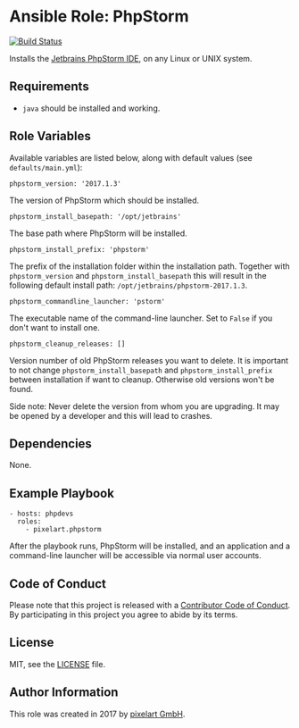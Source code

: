 # Ansible Role: PhpStorm

[![Build Status](https://travis-ci.org/pixelart/ansible-role-phpstorm.svg?branch=master)](https://travis-ci.org/pixelart/ansible-role-phpstorm)

Installs the [Jetbrains PhpStorm IDE](https://www.jetbrains.com/phpstorm/), on any Linux or UNIX system.

## Requirements

  - `java` should be installed and working.

## Role Variables

Available variables are listed below, along with default values (see `defaults/main.yml`):

    phpstorm_version: '2017.1.3'

The version of PhpStorm which should be installed.

    phpstorm_install_basepath: '/opt/jetbrains'

The base path where PhpStorm will be installed.

    phpstorm_install_prefix: 'phpstorm'
    
The prefix of the installation folder within the installation path. Together with `phpstorm_version` and `phpstorm_install_basepath` this will result in the following default install path: `/opt/jetbrains/phpstorm-2017.1.3`.

    phpstorm_commandline_launcher: 'pstorm'
    
The executable name of the command-line launcher. Set to `False` if you don't want to install one.

    phpstorm_cleanup_releases: []
    
Version number of old PhpStorm releases you want to delete. It is important to not change `phpstorm_install_basepath` and `phpstorm_install_prefix` between installation if want to cleanup. Otherwise old versions won't be found.

Side note: Never delete the version from whom you are upgrading. It may be opened by a developer and this will lead to crashes.

## Dependencies

None.

## Example Playbook

    - hosts: phpdevs
      roles:
        - pixelart.phpstorm

After the playbook runs, PhpStorm will be installed, and an application and a command-line launcher will be accessible via normal user accounts.

## Code of Conduct

Please note that this project is released with a [Contributor Code of Conduct](CODE_OF_CONDUCT.md). By participating in this project you agree to abide by its terms.

## License

MIT, see the [LICENSE](LICENSE) file.

## Author Information

This role was created in 2017 by [pixelart GmbH](https://www.pixelart.at/).
